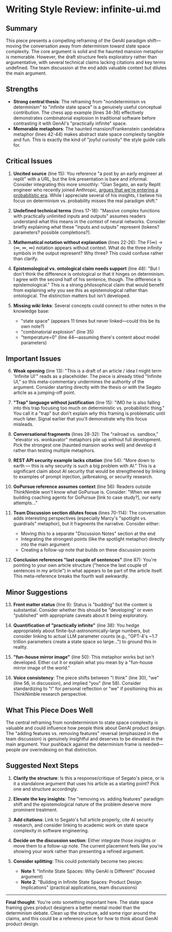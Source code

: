 # Writing Style Review: infinite-ui.md

## Summary

This piece presents a compelling reframing of the GenAI paradigm shift—moving the conversation away from determinism toward state space complexity. The core argument is solid and the haunted mansion metaphor is memorable. However, the draft structure feels exploratory rather than argumentative, with several technical claims lacking citations and key terms undefined. The team discussion at the end adds valuable context but dilutes the main argument.

## Strengths

- **Strong central thesis**: The reframing from "nondeterminism vs determinism" to "infinite state space" is a genuinely useful conceptual contribution. The chess app example (lines 34-36) effectively demonstrates combinatorial explosion in traditional software before contrasting it with GenAI's "practically infinite" space.
- **Memorable metaphors**: The haunted mansion/Frankenstein candelabra metaphor (lines 42-44) makes abstract state space complexity tangible and fun. This is exactly the kind of "joyful curiosity" the style guide calls for.

## Critical Issues

1. **Uncited source** (line 15): You reference "a post by an early engineer at replit" with a URL, but the link presentation is bare and informal. Consider integrating this more smoothly: "Gian Segato, an early Replit engineer who recently joined Anthropic, [argues that we're entering a probabilistic era](https://giansegato.com/essays/probabilistic-era). While I appreciate several of his insights, I believe his focus on determinism vs. probability misses the real paradigm shift."

2. **Undefined technical terms** (lines 17-18): "Massive complex functions with practically unlimited inputs and outputs" assumes readers understand what this means in the context of neural networks. Consider briefly explaining what these "inputs and outputs" represent (tokens? parameters? possible completions?).

3. **Mathematical notation without explanation** (lines 22-26): The F(∞) -> {∞, ∞, ∞} notation appears without context. What do the three infinity symbols in the output represent? Why three? This could confuse rather than clarify.

4. **Epistemological vs. ontological claim needs support** (line 48): "But I don't think the difference is ontological or that it hinges on determinism. I agree with the second half of his sentence, though. The difference is epistemological." This is a strong philosophical claim that would benefit from explaining *why* you see this as epistemological rather than ontological. The distinction matters but isn't developed.

5. **Missing wiki links**: Several concepts could connect to other notes in the knowledge base:
   - "state space" (appears 11 times but never linked—could this be its own note?)
   - "combinatorial explosion" (line 35)
   - "temperature=0" (line 44—assuming there's content about model parameters)

## Important Issues

6. **Weak opening** (line 13): "This is a draft of an article / idea I might term 'Infinite UI'" reads as a placeholder. The piece is already titled "Infinite UI," so this meta-commentary undermines the authority of the argument. Consider starting directly with the thesis or with the Segato article as a jumping-off point.

7. **"Trap" language without justification** (line 15): "IMO he is also falling into this trap focusing too much on deterministic vs. probabilistic thing." You call it a "trap" but don't explain *why* this framing is problematic until much later. Signal earlier that you'll demonstrate why this focus misleads.

8. **Conversational fragments** (lines 28-32): The "railroad vs. sandbox," "elevator vs. wonkavator" metaphors pile up without full development. Pick the strongest one (haunted mansion works well) and develop it rather than testing multiple metaphors.

9. **REST API security example lacks citation** (line 54): "More down to earth — this is why security is such a big problem with AI." This is a significant claim about AI security that would be strengthened by linking to examples of prompt injection, jailbreaking, or security research.

10. **GoPursue reference assumes context** (line 56): Readers outside ThinkNimble won't know what GoPursue is. Consider: "When we were building coaching agents for GoPursue [link to case study?], our early attempts..."

11. **Team Discussion section dilutes focus** (lines 70-114): The conversation adds interesting perspectives (especially Marcy's "spotlight vs. guardrails" metaphor), but it fragments the narrative. Consider either:
    - Moving this to a separate "Discussion Notes" section at the end
    - Integrating the strongest points (like the spotlight metaphor) directly into the main argument
    - Creating a follow-up note that builds on these discussion points

12. **Conclusion references "last couple of sentences"** (line 87): You're pointing to your own article structure ("hence the last couple of sentences in my article") in what appears to be part of the article itself. This meta-reference breaks the fourth wall awkwardly.

## Minor Suggestions

13. **Front matter status** (line 9): Status is "budding" but the content is substantial. Consider whether this should be "developing" or even "published" with appropriate caveats about it being exploratory.

14. **Quantification of "practically infinite"** (line 38): You hedge appropriately about finite-but-astronomically-large numbers, but consider linking to actual LLM parameter counts (e.g., "GPT-4's ~1.7 trillion parameters create a state space so large...") to ground this in reality.

15. **"fun-house mirror image"** (line 50): This metaphor works but isn't developed. Either cut it or explain what you mean by a "fun-house mirror image of the world."

16. **Voice consistency**: The piece shifts between "I think" (line 30), "we" (line 56, in discussion), and implied "you" (line 58). Consider standardizing to "I" for personal reflection or "we" if positioning this as ThinkNimble research perspective.

## What This Piece Does Well

The central reframing from nondeterminism to state space complexity is valuable and could influence how people think about GenAI product design. The "adding features vs. removing features" reversal (emphasized in the team discussion) is genuinely insightful and deserves to be elevated in the main argument. Your pushback against the determinism frame is needed—people *are* overindexing on that distinction.

## Suggested Next Steps

1. **Clarify the structure**: Is this a response/critique of Segato's piece, or is it a standalone argument that uses his article as a starting point? Pick one and structure accordingly.

2. **Elevate the key insights**: The "removing vs. adding features" paradigm shift and the epistemological nature of the problem deserve more prominent treatment.

3. **Add citations**: Link to Segato's full article properly, cite AI security research, and consider linking to academic work on state space complexity in software engineering.

4. **Decide on the discussion section**: Either integrate those insights or move them to a follow-up note. The current placement feels like you're showing your work rather than presenting a refined argument.

5. **Consider splitting**: This could potentially become two pieces:
   - **Note 1**: "Infinite State Spaces: Why GenAI is Different" (focused argument)
   - **Note 2**: "Building in Infinite State Spaces: Product Design Implications" (practical applications, team discussions)

---

**Final thought**: You're onto something important here. The state space framing gives product designers a better mental model than the determinism debate. Clean up the structure, add some rigor around the claims, and this could be a reference piece for how to think about GenAI product design.
